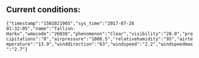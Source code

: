 ## Current conditions: 
 ``` {"timestamp":"1501021905","sys_time":"2017-07-26 01:32:05","name":"Tallinn-Harku","wmocode":"26038","phenomenon":"Clear","visibility":"20.0","precipitations":"0","airpressure":"1008.5","relativehumidity":"95","airtemperature":"13.9","winddirection":"63","windspeed":"2.2","windspeedmax":"2.7"} ```

